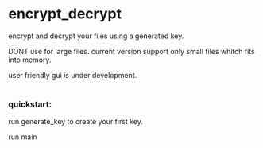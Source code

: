 # encrypt_decrypt
encrypt and decrypt your files using a generated key.

DONT use for large files. current version support only small files whitch fits into memory.

user friendly gui is under development.
<br>
<br>
### quickstart:

run generate_key to create your first key.

run main
